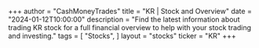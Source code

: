 +++
author = "CashMoneyTrades"
title = "KR | Stock and Overview"
date = "2024-01-12T10:00:00"
description = "Find the latest information about trading KR stock for a full financial overview to help with your stock trading and investing."
tags = [
   "Stocks",
]
layout = "stocks"
ticker = "KR"
+++
